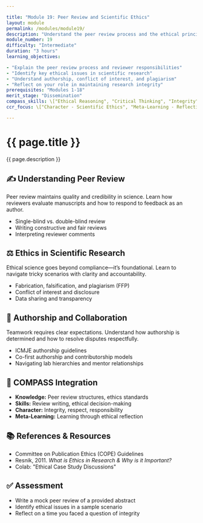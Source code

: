 ```yaml
---

title: "Module 19: Peer Review and Scientific Ethics"
layout: module
permalink: /modules/module19/
description: "Understand the peer review process and the ethical principles that guide responsible scientific conduct."
module_number: 19
difficulty: "Intermediate"
duration: "3 hours"
learning_objectives:

- "Explain the peer review process and reviewer responsibilities"
- "Identify key ethical issues in scientific research"
- "Understand authorship, conflict of interest, and plagiarism"
- "Reflect on your role in maintaining research integrity"
prerequisites: "Modules 1-18"
merit_stage: "Dissemination"
compass_skills: \["Ethical Reasoning", "Critical Thinking", "Integrity"]
ccr_focus: \["Character - Scientific Ethics", "Meta-Learning - Reflective Practice"]

---
```


<div class="main-content">
  <div class="hero">
    <div class="hero-content">
      <h1>{{ page.title }}</h1>
      <p class="hero-subtitle">{{ page.description }}</p>
    </div>
  </div>

  <section class="section">
    <h2>✍️ Understanding Peer Review</h2>
    <p>Peer review maintains quality and credibility in science. Learn how reviewers evaluate manuscripts and how to respond to feedback as an author.</p>
    <ul>
      <li>Single-blind vs. double-blind review</li>
      <li>Writing constructive and fair reviews</li>
      <li>Interpreting reviewer comments</li>
    </ul>
  </section>

  <section class="section">
    <h2>⚖️ Ethics in Scientific Research</h2>
    <p>Ethical science goes beyond compliance—it’s foundational. Learn to navigate tricky scenarios with clarity and accountability.</p>
    <ul>
      <li>Fabrication, falsification, and plagiarism (FFP)</li>
      <li>Conflict of interest and disclosure</li>
      <li>Data sharing and transparency</li>
    </ul>
  </section>

  <section class="section">
    <h2>🤝 Authorship and Collaboration</h2>
    <p>Teamwork requires clear expectations. Understand how authorship is determined and how to resolve disputes respectfully.</p>
    <ul>
      <li>ICMJE authorship guidelines</li>
      <li>Co-first authorship and contributorship models</li>
      <li>Navigating lab hierarchies and mentor relationships</li>
    </ul>
  </section>

  <section class="section">
    <h2>🌟 COMPASS Integration</h2>
    <ul>
      <li><strong>Knowledge:</strong> Peer review structures, ethics standards</li>
      <li><strong>Skills:</strong> Review writing, ethical decision-making</li>
      <li><strong>Character:</strong> Integrity, respect, responsibility</li>
      <li><strong>Meta-Learning:</strong> Learning through ethical reflection</li>
    </ul>
  </section>

  <section class="section">
    <h2>📚 References & Resources</h2>
    <ul>
      <li>Committee on Publication Ethics (COPE) Guidelines</li>
      <li>Resnik, 2011. <em>What is Ethics in Research & Why is it Important?</em></li>
      <li>Colab: "Ethical Case Study Discussions"</li>
    </ul>
  </section>

  <section class="section">
    <h2>✅ Assessment</h2>
    <ul>
      <li>Write a mock peer review of a provided abstract</li>
      <li>Identify ethical issues in a sample scenario</li>
      <li>Reflect on a time you faced a question of integrity</li>
    </ul>
  </section>
</div>
